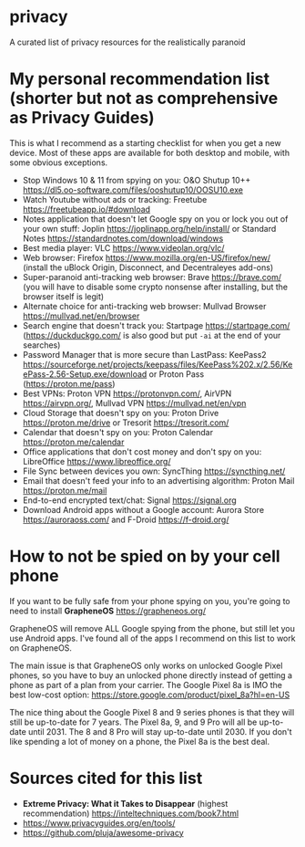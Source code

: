 # privacy
A curated list of privacy resources for the realistically paranoid

# My personal recommendation list (shorter but not as comprehensive as Privacy Guides)

This is what I recommend as a starting checklist for when you get a new device. Most of these apps are available for both desktop and mobile, with some obvious exceptions. 

- Stop Windows 10 & 11 from spying on you: O&O Shutup 10++ https://dl5.oo-software.com/files/ooshutup10/OOSU10.exe
- Watch Youtube without ads or tracking: Freetube https://freetubeapp.io/#download
- Notes application that doesn't let Google spy on you or lock you out of your own stuff: Joplin https://joplinapp.org/help/install/ or Standard Notes https://standardnotes.com/download/windows
- Best media player: VLC https://www.videolan.org/vlc/
- Web browser: Firefox  https://www.mozilla.org/en-US/firefox/new/ (install the uBlock Origin, Disconnect, and Decentraleyes add-ons)
- Super-paranoid anti-tracking web browser: Brave https://brave.com/ (you will have to disable some crypto nonsense after installing, but the browser itself is legit)
- Alternate choice for anti-tracking web browser: Mullvad Browser https://mullvad.net/en/browser
- Search engine that doesn't track you: Startpage https://startpage.com/ (https://duckduckgo.com/ is also good but put `-ai` at the end of your searches)
- Password Manager that is more secure than LastPass: KeePass2 https://sourceforge.net/projects/keepass/files/KeePass%202.x/2.56/KeePass-2.56-Setup.exe/download or Proton Pass (https://proton.me/pass)
- Best VPNs: Proton VPN https://protonvpn.com/, AirVPN https://airvpn.org/, Mullvad VPN https://mullvad.net/en/vpn
- Cloud Storage that doesn't spy on you: Proton Drive https://proton.me/drive or Tresorit https://tresorit.com/
- Calendar that doesn't spy on you: Proton Calendar https://proton.me/calendar
- Office applications that don't cost money and don't spy on you: LibreOffice https://www.libreoffice.org/
- File Sync between devices you own: SyncThing https://syncthing.net/
- Email that doesn't feed your info to an advertising algorithm: Proton Mail https://proton.me/mail
- End-to-end encrypted text/chat: Signal https://signal.org
- Download Android apps without a Google account: Aurora Store https://auroraoss.com/ and F-Droid https://f-droid.org/

# How to not be spied on by your cell phone

If you want to be fully safe from your phone spying on you, you're going to need to install **GrapheneOS** https://grapheneos.org/

GrapheneOS will remove ALL Google spying from the phone, but still let you use Android apps. I've found all of the apps I recommend on this list to work on GrapheneOS. 

The main issue is that GrapheneOS only works on unlocked Google Pixel phones, so you have to buy an unlocked phone directly instead of getting a phone as part of a plan from your carrier. The Google Pixel 8a is IMO the best low-cost option: https://store.google.com/product/pixel_8a?hl=en-US

The nice thing about the Google Pixel 8 and 9 series phones is that they will still be up-to-date for 7 years. The Pixel 8a, 9, and 9 Pro will all be up-to-date until 2031. The 8 and 8 Pro will stay up-to-date until 2030. If you don't like spending a lot of money on a phone, the Pixel 8a is the best deal. 

# Sources cited for this list

- **Extreme Privacy: What it Takes to Disappear** (highest recommendation) https://inteltechniques.com/book7.html
- https://www.privacyguides.org/en/tools/
- https://github.com/pluja/awesome-privacy
